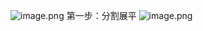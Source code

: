 ![image.png](https://erin-53347-1330131220.cos.ap-guangzhou.myqcloud.com/202411162104203.png)
第一步：分割展平
![image.png](https://erin-53347-1330131220.cos.ap-guangzhou.myqcloud.com/202411162106718.png)
